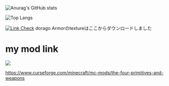 ![Anurag's GitHub stats](https://github-readme-stats.vercel.app/api?username=hrmcngs&show_icons=true&theme=dark)

![Top Langs](https://github-readme-stats.vercel.app/api/top-langs/?username=hrmcngs&layout=compact)

[![Link Check](https://github.com/janosh/awesome-normalizing-flows/actions/workflows/link-check.yml/badge.svg)](https://github.com/GitPois1x/DragonLoot/tree/1.20/src/main/resources/assets/dragonloot/textures)
dorago Armorのtextureはここからダウンロードしました

# my mod link


[![](https://cf.way2muchnoise.eu/title/the-four-primitives-and-weapons.svg)](https://www.curseforge.com/minecraft/mc-mods/the-four-primitives-and-weapons)

https://www.curseforge.com/minecraft/mc-mods/the-four-primitives-and-weapons
